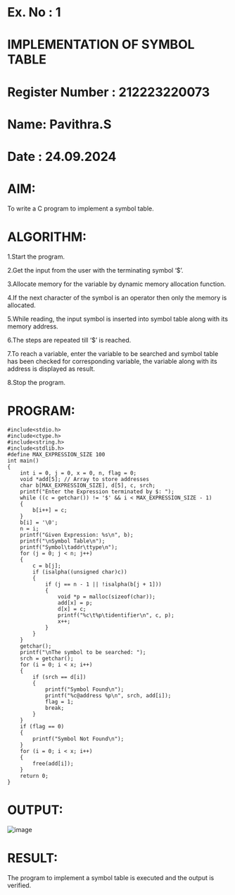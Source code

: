 # Ex. No : 1
# IMPLEMENTATION OF SYMBOL TABLE
# Register Number : 212223220073
# Name: Pavithra.S
# Date : 24.09.2024
# AIM:
To write a C program to implement a symbol table.
# ALGORITHM:
1.Start the program.

2.Get the input from the user with the terminating symbol ‘$’.

3.Allocate memory for the variable by dynamic memory allocation function.

4.If the next character of the symbol is an operator then only the memory is allocated.

5.While reading, the input symbol is inserted into symbol table along with its memory address.

6.The steps are repeated till ‘$’ is reached.

7.To reach a variable, enter the variable to be searched and symbol table has been checked for corresponding variable, the variable along with its address is displayed as result.

8.Stop the program.
# PROGRAM:
```
#include<stdio.h>
#include<ctype.h>
#include<string.h>
#include<stdlib.h>
#define MAX_EXPRESSION_SIZE 100
int main() 
{
    int i = 0, j = 0, x = 0, n, flag = 0;
    void *add[5]; // Array to store addresses
    char b[MAX_EXPRESSION_SIZE], d[5], c, srch;
    printf("Enter the Expression terminated by $: ");
    while ((c = getchar()) != '$' && i < MAX_EXPRESSION_SIZE - 1)
    {
        b[i++] = c;
    }
    b[i] = '\0'; 
    n = i; 
    printf("Given Expression: %s\n", b);
    printf("\nSymbol Table\n");
    printf("Symbol\taddr\ttype\n");
    for (j = 0; j < n; j++) 
    {
        c = b[j];
        if (isalpha((unsigned char)c)) 
        { 
            if (j == n - 1 || !isalpha(b[j + 1])) 
            { 
                void *p = malloc(sizeof(char));
                add[x] = p; 
                d[x] = c; 
                printf("%c\t%p\tidentifier\n", c, p);
                x++;
            }
        }
    }
    getchar();
    printf("\nThe symbol to be searched: ");
    srch = getchar();
    for (i = 0; i < x; i++) 
    {
        if (srch == d[i]) 
        {
            printf("Symbol Found\n");
            printf("%c@address %p\n", srch, add[i]);
            flag = 1;
            break;
        }
    }
    if (flag == 0) 
    {
        printf("Symbol Not Found\n");
    }
    for (i = 0; i < x; i++) 
    {
        free(add[i]);
    }
    return 0;
}
```
# OUTPUT:
![image](https://github.com/user-attachments/assets/7ac1eb4b-6631-4cbd-a6fd-900377e0d342)

# RESULT:
The program to implement a symbol table is executed and the output is verified.
